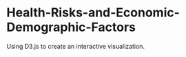 # Health-Risks-and-Economic-Demographic-Factors

Using D3.js to create an interactive visualization.  
